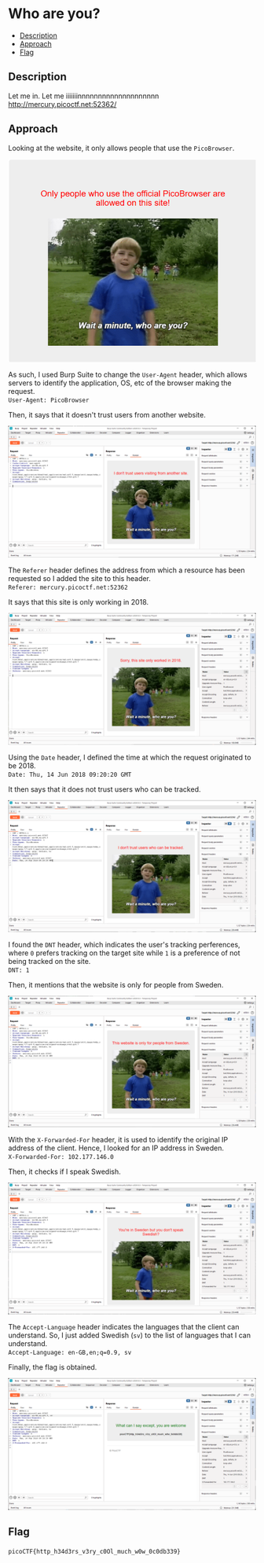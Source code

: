 # Who are you?

- [Description](#description)
- [Approach](#approach)
- [Flag](#flag)

## Description

Let me in. Let me iiiiiiinnnnnnnnnnnnnnnnnnnn http://mercury.picoctf.net:52362/

## Approach

Looking at the website, it only allows people that use the `PicoBrowser`.

<p align="center">
  <img src="https://raw.githubusercontent.com/DarrenPea/picoCTF_writeups/refs/heads/main/picoCTF-2021/Web-Exploitation/Who-are-you/img/user-agent.png" />
</p>

As such, I used Burp Suite to change the `User-Agent` header, which allows servers to identify the application, OS, etc of the browser making the request. <br>
`User-Agent: PicoBrowser`

Then, it says that it doesn't trust users from another website.

<p align="center">
  <img src="https://raw.githubusercontent.com/DarrenPea/picoCTF_writeups/refs/heads/main/picoCTF-2021/Web-Exploitation/Who-are-you/img/referer.png" />
</p>

The `Referer` header defines the address from which a resource has been requested so I added the site to this header. <br>
`Referer: mercury.picoctf.net:52362`

It says that this site is only working in 2018.

<p align="center">
  <img src="https://raw.githubusercontent.com/DarrenPea/picoCTF_writeups/refs/heads/main/picoCTF-2021/Web-Exploitation/Who-are-you/img/date.png" />
</p>

Using the `Date` header, I defined the time at which the request originated to be 2018. <br>
`Date: Thu, 14 Jun 2018 09:20:20 GMT`

It then says that it does not trust users who can be tracked.

<p align="center">
  <img src="https://raw.githubusercontent.com/DarrenPea/picoCTF_writeups/refs/heads/main/picoCTF-2021/Web-Exploitation/Who-are-you/img/dnt.png" />
</p>

I found the `DNT` header, which indicates the user's tracking perferences, where `0` prefers tracking on the target site while `1` is a preference of not being tracked on the site. <br>
`DNT: 1`

Then, it mentions that the website is only for people from Sweden.

<p align="center">
  <img src="https://raw.githubusercontent.com/DarrenPea/picoCTF_writeups/refs/heads/main/picoCTF-2021/Web-Exploitation/Who-are-you/img/x-forwarded-for.png" />
</p>

With the `X-Forwarded-For` header, it is used to identify the original IP address of the client. Hence, I looked for an IP address in Sweden. <br>
`X-Forwarded-For: 102.177.146.0`

Then, it checks if I speak Swedish.

<p align="center">
  <img src="https://raw.githubusercontent.com/DarrenPea/picoCTF_writeups/refs/heads/main/picoCTF-2021/Web-Exploitation/Who-are-you/img/accept-language.png" />
</p>

The `Accept-Language` header indicates the languages that the client can understand. So, I just added Swedish (`sv`) to the list of languages that I can understand. <br>
`Accept-Language: en-GB,en;q=0.9, sv`

Finally, the flag is obtained.

<p align="center">
  <img src="https://raw.githubusercontent.com/DarrenPea/picoCTF_writeups/refs/heads/main/picoCTF-2021/Web-Exploitation/Who-are-you/img/flag.png" />
</p>

## Flag

`picoCTF{http_h34d3rs_v3ry_c0Ol_much_w0w_0c0db339}`